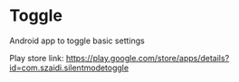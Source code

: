 Toggle
======

Android app to toggle basic settings

Play store link: https://play.google.com/store/apps/details?id=com.szaidi.silentmodetoggle
